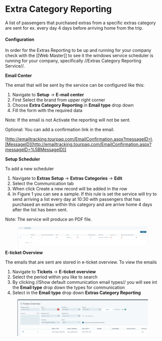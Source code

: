 # Extra Category Reporting

A list of passengers that purchased extras from a specific extras category are sent for ex. every day 4 days before arriving home from the trip.

#### Configuration[​](https://docs.tourpaq.com/docs/documentation/extra-category-reporting#configuration) <a href="#configuration" id="configuration"></a>

In order for the Extras Reporting to be up and running for your company check with the \[\[Web Master]] to see it the windows service scheduler is running for your company, specifically //Extras Category Reporting Service//.

**Email Center**[**​**](https://docs.tourpaq.com/docs/documentation/extra-category-reporting#email-center)

The email that will be sent by the service can be configured like this:

1. Navigate to **Setup** -> **E-mail center**
2. First Select the brand from upper right corner
3. Choose **Extra Category Reporting** in **Email type** drop down
4. Fill the form with the required data

Note: If the email is not Activate the reporting will not be sent.

Optional: You can add a confirmation link in the email.

[http://emailtracking.tourpaq.com/EmailConfirmation.aspx?messageID=\[MessageID](http://emailtracking.tourpaq.com/EmailConfirmation.aspx?messageID=%5BMessageID)]

**Setup Scheduler**[**​**](https://docs.tourpaq.com/docs/documentation/extra-category-reporting#setup-scheduler)

To add a new scheduler

1. Navigate to **Extras Setup** -> **Extras Categories** -> **Edit**
2. Select the Communication tab
3. When click Create a new record will be added in the row
4. In Figure 1 you can see a sample. If this rule is set the service will try to send arriving a list every day at 10:30 with passengers that has purchased an extras within this category and are arrive home 4 days after the list has been sent.

Note: The service will produce an PDF file.

<figure><img src="../.gitbook/assets/image (2) (1) (1) (1) (1) (1) (1) (1) (1) (1) (1) (1) (1) (1) (1) (1) (1) (1) (1) (1) (1) (1) (1) (1) (1) (1) (1) (1) (1) (1).png" alt=""><figcaption></figcaption></figure>

**E-ticket Overview**[**​**](https://docs.tourpaq.com/docs/documentation/extra-category-reporting#e-ticket-overview)

The emails that are sent are stored in e-ticket overview. To view the emails

1. Navigate to **Tickets** -> **E-ticket overview**
2. Select the period within you like to search
3. By clicking //Show default communication email types// you will see int the **Email type** drop down the types for communication
4. Select in the **Email type** drop down **Extras Category Reporting**

<figure><img src="../.gitbook/assets/image (4) (1) (1) (1) (1) (1) (1) (1) (1) (1) (1) (1) (1) (1) (1) (1).png" alt=""><figcaption></figcaption></figure>

